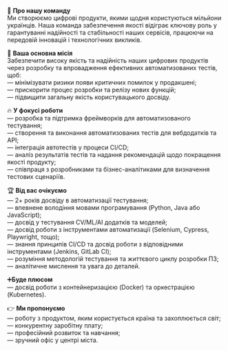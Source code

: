 👥 **Про нашу команду**  
Ми створюємо цифрові продукти, якими щодня користуються мільйони українців.
Наша команда забезпечення якості відіграє ключову роль у гарантуванні
надійності та стабільності наших сервісів, працюючи на передовій інновацій і
технологічних викликів.  
  
🎯 **Ваша основна місія**  
Забезпечити високу якість та надійність наших цифрових продуктів через
розробку та впровадження ефективних автоматизованих тестів, щоб:  
— мінімізувати ризики появи критичних помилок у продакшені;  
— прискорити процес розробки та релізу нових функцій;  
— підвищити загальну якість користувацького досвіду.  
  
🔥 **У фокусі роботи**  
— розробка та підтримка фреймворків для автоматизованого тестування;  
— створення та виконання автоматизованих тестів для вебдодатків та API;  
— інтеграція автотестів у процеси CI/CD;  
— аналіз результатів тестів та надання рекомендацій щодо покращення якості
продукту;  
— співпраця з розробниками та бізнес-аналітиками для визначення тестових
сценаріїв.  
  
🏆 **Від вас очікуємо**  
— 2+ років досвіду в автоматизації тестування;  
— впевнене володіння мовами програмування (Python, Java або JavaScript);  
— досвід у тестування CV/ML/AI додатків та моделей;  
— досвід роботи з інструментами автоматизації (Selenium, Cypress, Playwright,
тощо);  
— знання принципів CI/CD та досвід роботи з відповідними інструментами
(Jenkins, GitLab CI);  
— розуміння методологій тестування та життєвого циклу розробки ПЗ;  
— аналітичне мислення та увага до деталей.  
  
➕**Буде плюсом**  
— досвід роботи з контейнеризацією (Docker) та оркестрацією (Kubernetes).  
  
👉 **Ми пропонуємо**  
— роботу з продуктом, яким користується країна та захоплюється світ;  
— конкурентну заробітну плату;  
— професійний розвиток та навчання;  
— зручний офіс у центрі міста.